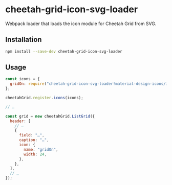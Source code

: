 # cheetah-grid-icon-svg-loader

Webpack loader that loads the icon module for Cheetah Grid from SVG.

## Installation

```bash
npm install --save-dev cheetah-grid-icon-svg-loader
```

## Usage

```js
const icons = {
  gridOn: require("cheetah-grid-icon-svg-loader!material-design-icons/image/svg/production/ic_grid_on_24px.svg"),
};

cheetahGrid.register.icons(icons);

// …

const grid = new cheetahGrid.ListGrid({
  header: [
    // …
    {
      field: "…",
      caption: "…",
      icon: {
        name: "gridOn",
        width: 24,
      },
    },
  ],
  // …
});
```
